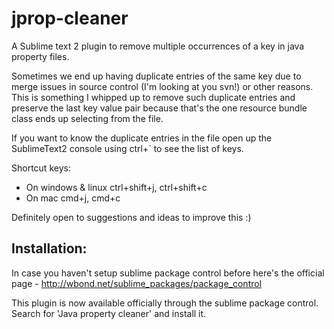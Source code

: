jprop-cleaner
=============

A Sublime text 2 plugin to remove multiple occurrences of a key in java property files.

Sometimes we end up having duplicate entries of the same key due to merge issues in source control (I'm looking at you svn!) or other reasons. This is something I whipped up to remove such duplicate entries and preserve the last key value pair because that's the one resource bundle class ends up selecting from the file. 


If you want to know the duplicate entries in the file open up the SublimeText2 console using ctrl+` to see the list of keys.

Shortcut keys:
* On windows & linux ctrl+shift+j, ctrl+shift+c
* On mac cmd+j, cmd+c

Definitely open to suggestions and ideas to improve this :)



Installation:
-------------
In case you haven't setup sublime package control before here's the official page - http://wbond.net/sublime_packages/package_control 

This plugin is now available officially through the sublime package control. Search for 'Java property cleaner' and install it.